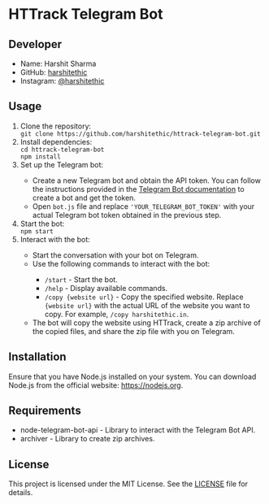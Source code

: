 
<h1>HTTrack Telegram Bot</h1>

<h2>Developer</h2>
<ul>
  <li>Name: Harshit Sharma</li>
  <li>GitHub: <a href="https://github.com/harshitethic">harshitethic</a></li>
  <li>Instagram: <a href="https://instagram.com/harshitethic">@harshitethic</a></li>
</ul>

<h2>Usage</h2>
<ol>
  <li>Clone the repository:</li>
  <code>git clone https://github.com/harshitethic/httrack-telegram-bot.git</code>

  <li>Install dependencies:</li>
  <code>cd httrack-telegram-bot
npm install</code>

  <li>Set up the Telegram bot:</li>
  <ul>
    <li>Create a new Telegram bot and obtain the API token. You can follow the instructions provided in the <a href="https://core.telegram.org/bots#3-how-do-i-create-a-bot">Telegram Bot documentation</a> to create a bot and get the token.</li>
    <li>Open <code>bot.js</code> file and replace <code>'YOUR_TELEGRAM_BOT_TOKEN'</code> with your actual Telegram bot token obtained in the previous step.</li>
  </ul>

  <li>Start the bot:</li>
  <code>npm start</code>

  <li>Interact with the bot:</li>
  <ul>
    <li>Start the conversation with your bot on Telegram.</li>
    <li>Use the following commands to interact with the bot:</li>
    <ul>
      <li><code>/start</code> - Start the bot.</li>
      <li><code>/help</code> - Display available commands.</li>
      <li><code>/copy {website url}</code> - Copy the specified website. Replace <code>{website url}</code> with the actual URL of the website you want to copy. For example, <code>/copy harshitethic.in</code>.</li>
    </ul>
    <li>The bot will copy the website using HTTrack, create a zip archive of the copied files, and share the zip file with you on Telegram.</li>
  </ul>
</ol>

<h2>Installation</h2>
<p>Ensure that you have Node.js installed on your system. You can download Node.js from the official website: <a href="https://nodejs.org">https://nodejs.org</a>.</p>

<h2>Requirements</h2>
<ul>
  <li>node-telegram-bot-api - Library to interact with the Telegram Bot API.</li>
  <li>archiver - Library to create zip archives.</li>
</ul>

<h2>License</h2>
<p>This project is licensed under the MIT License. See the <a href="LICENSE">LICENSE</a> file for details.</p>
